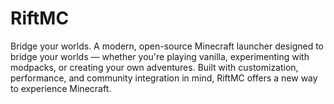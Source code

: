 # RiftMC
Bridge your worlds. A modern, open-source Minecraft launcher designed to bridge your worlds — whether you're playing vanilla, experimenting with modpacks, or creating your own adventures. Built with customization, performance, and community integration in mind, RiftMC offers a new way to experience Minecraft.
